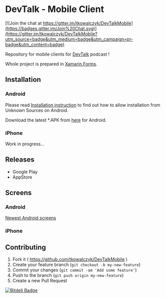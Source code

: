DevTalk - Mobile Client
===============

[![Join the chat at https://gitter.im/tkowalczyk/DevTalkMobile](https://badges.gitter.im/Join%20Chat.svg)](https://gitter.im/tkowalczyk/DevTalkMobile?utm_source=badge&utm_medium=badge&utm_campaign=pr-badge&utm_content=badge)

Repository for mobile clients for [DevTalk](http://devtalk.pl) podcast !

Whole project is prepared in [Xamarin.Forms](https://xamarin.com/forms).

## Installation

### Android
Please read [Installation instruction](https://github.com/tkowalczyk/DevTalkMobile/blob/master/INSTALLATION.md) to find out how to allow installation from Unknown Sources on Android.

Download the latest *.APK from [here](https://github.com/tkowalczyk/DevTalkMobile/releases) for Android.

### iPhone
Work in progress...

## Releases

- Google Play
- AppStore

## Screens

### Android
[Newest Android screens](https://github.com/tkowalczyk/DevTalkMobile/tree/master/Screens/2016-02-17/Android)

### iPhone


## Contributing

1. Fork it ( https://github.com/tkowalczyk/DevTalkMobile )
2. Create your feature branch (`git checkout -b my-new-feature`)
3. Commit your changes (`git commit -am 'Add some feature'`)
4. Push to the branch (`git push origin my-new-feature`)
5. Create a new Pull Request

[![Bitdeli Badge](https://d2weczhvl823v0.cloudfront.net/tkowalczyk/devtalkmobile/trend.png)](https://bitdeli.com/free "Bitdeli Badge")

